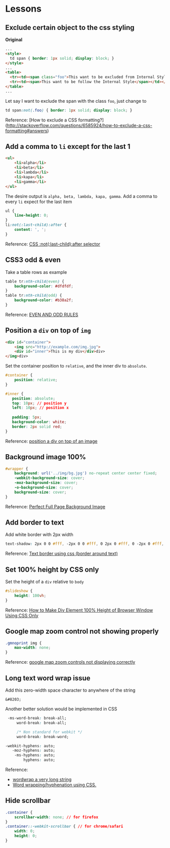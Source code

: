 # Lessons

## Exclude certain object to the css styling
**Original**
```html
...
<style>
  td span { border: 1px solid; display: block; }
</style>
...
<table>
  <tr><td><span class="foo">This want to be excluded from Internal Style</span></td></tr>
  <tr><td><span>This want to be follow the Internal Style</span></td></tr>
</table>
...
```
Let say I want to exclude the span with the class `foo`, just change to
```css
td span:not(.foo) { border: 1px solid; display: block; }
```

Reference: [How to exclude a CSS formatting?] (http://stackoverflow.com/questions/6585924/how-to-exclude-a-css-formatting#answers)

## Add a comma to `li` except for the last 1
```html
<ul>
    <li>alpha</li>
    <li>beta</li>
    <li>lambda</li>
    <li>kapa</li>
    <li>gamma</li>
</ul>
```
The desire output is `alpha, beta, lambda, kapa, gamma`. Add a comma to every `li` expect for the last item

```css
ul {
    line-height: 0;
}
li:not(:last-child):after {
    content: ', ';
}
```

Reference: [CSS :not(:last-child):after selector](http://stackoverflow.com/questions/5449872/css-notlast-childafter-selector)

## CSS3 odd & even
Take a table rows as example
```css
table tr:nth-child(even) {
    background-color: #dfdfdf;
}
table tr:nth-child(odd) {
    background-color: #b38a2f;
}
```

Reference: [EVEN AND ODD RULES](http://www.w3.org/Style/Examples/007/evenodd.en.html)

## Position a `div` on top of `img`

```html
<div id="container">
    <img src="http://example.com/img.jpg">
    <div id="inner">This is my div</div>div>
</img>div>
```

Set the container position to `relative`, and the inner div to `absolute`.
```css
#container {
    position: relative;    
}

#inner {
   position: absolute;
   top: 10px; // position y
   left: 10px; // position x
    
   padding: 5px;
   background-color: white;
   border: 2px solid red;
}
```

Reference: [position a div on top of an image](http://stackoverflow.com/questions/4218204/position-a-div-on-top-of-an-image/4218306#4218306)

## Background image 100%
```css
#wrapper {
    background: url('../img/bg.jpg') no-repeat center center fixed; 
    -webkit-background-size: cover;
    -moz-background-size: cover;
    -o-background-size: cover;
    background-size: cover;
}
```

Reference: [Perfect Full Page Background Image](http://css-tricks.com/perfect-full-page-background-image/)

## Add border to text
Add white border with 2px width
```css
text-shadow: 2px 0 0 #fff, -2px 0 0 #fff, 0 2px 0 #fff, 0 -2px 0 #fff, 1px 1px #fff, -1px -1px 0 #fff, 1px -1px 0 #fff, -1px 1px 0 #fff;
```

Reference: [Text border using css (border around text)](http://stackoverflow.com/questions/13426875/text-border-using-css-border-around-text/13427256#13427256)

## Set 100% height by CSS only

Set the height of a `div` relative to `body`

```css
#slideshow {
    height: 100vh;
}
```

Reference: [How to Make Div Element 100% Height of Browser Window Using CSS Only](http://stanislav.it/how-to-make-div-element-100-height-of-browser-window-using-css-only/)

## Google map zoom control not showing properly
```css
.gmnoprint img {
    max-width: none; 
}
```

Reference: [google map zoom controls not displaying correctly](https://stackoverflow.com/questions/9904379/google-map-zoom-controls-not-displaying-correctly/18723355#18723355)

## Long text word wrap issue

Add this zero-width space character to anywhere of the string

```
&#8203;
```

Another better solution would be implemented in CSS
```css
 -ms-word-break: break-all;
     word-break: break-all;

     /* Non standard for webkit */
     word-break: break-word;

-webkit-hyphens: auto;
   -moz-hyphens: auto;
    -ms-hyphens: auto;
        hyphens: auto;
```

Reference: 

- [wordwrap a very long string](http://stackoverflow.com/questions/856307/wordwrap-a-very-long-string/856322#856322)
- [Word wrapping/hyphenation using CSS.](http://kenneth.io/blog/2012/03/04/word-wrapping-hypernation-using-css/)


## Hide scrollbar

```css
.container {
    scrollbar-width: none; // for firefox
}
.container::-webkit-scrollbar { // for chrome/safari
    width: 0;
    height: 0;
}
```
